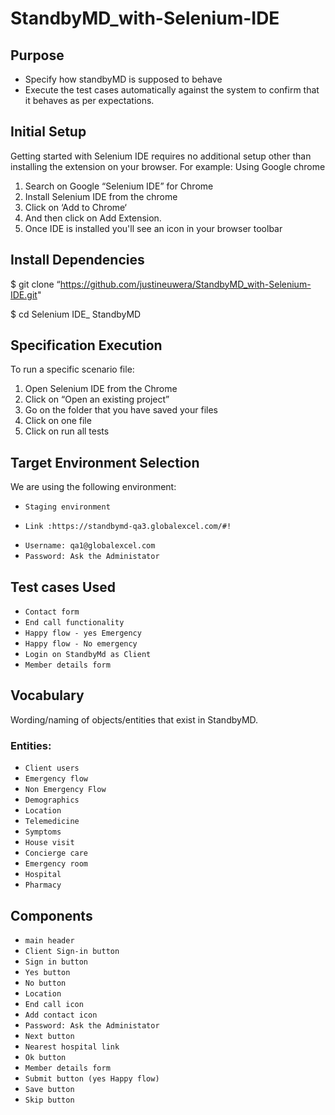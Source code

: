 
# StandbyMD_with-Selenium-IDE

## Purpose
* Specify how standbyMD is supposed to behave
* Execute the test cases automatically  against the system to confirm that it behaves as per expectations.

## Initial Setup

Getting started with Selenium IDE requires no additional setup other than installing the extension on your browser. 
For example: Using Google chrome

1. Search on Google “Selenium IDE” for Chrome
2. Install Selenium IDE from the chrome
3. Click on ‘Add to Chrome‘ 
4. And then click on Add Extension.
5. Once IDE is installed you'll see an icon in your browser toolbar 

## Install Dependencies

$ git clone “https://github.com/justineuwera/StandbyMD_with-Selenium-IDE.git" 

$ cd Selenium IDE_ StandbyMD 

## Specification Execution

To run a specific scenario file:
1. Open Selenium IDE from the Chrome
2. Click on “Open an existing project” 
3. Go on the folder that you have saved your files
4. Click on one file 
5. Click on run all tests

## Target Environment Selection

We are using the following environment:
* `Staging environment`
 -  `Link :https://standbymd-qa3.globalexcel.com/#!`
* `Username: qa1@globalexcel.com`
* `Password: Ask the Administator `

## Test cases Used

* `Contact form`
* `End call functionality`
* `Happy flow - yes Emergency`
* `Happy flow - No emergency`
* `Login on StandbyMd as Client`
* `Member details form `

## Vocabulary

Wording/naming of objects/entities that exist in StandbyMD.

### Entities:

* `Client users`
* `Emergency flow`
* `Non Emergency Flow`
* `Demographics`
* `Location `
* `Telemedicine `
* `Symptoms`
* `House visit `
* `Concierge care`
* `Emergency room`
* `Hospital`
* `Pharmacy `
 
## Components

* `main header`
* `Client Sign-in button `
* `Sign in button`
* `Yes button `
* `No button`
* `Location `
* `End call icon`
* `Add contact icon `
* `Password: Ask the Administator `
* `Next button `
* `Nearest hospital link`
* `Ok button `
* `Member details form`
* `Submit button (yes Happy flow) `
* `Save button `
* `Skip button `
